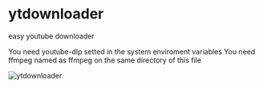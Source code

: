 # ytdownloader
easy youtube downloader

You need youtube-dlp setted in the system enviroment variables
You need ffmpeg named as ffmpeg on the same directory of this file

![ytdownloader](https://lh3.googleusercontent.com/0RV5G-ZAeGD1RjDzQORRYpv7QbbZ3cqIdRhGl-Wjj7cHj3keFSPMWSA3612gZa2CBg1ZrRebwGPJCj9uk8TEV5FzLPAqzkRNgJsdY_O1j3rifunletku0-fNSjsH70FuXLZutta3jONBrl0wWaa7p99kQYJ779DgFcf0zVX0dcU8S6ddxAuGSA4g2hZt9rT2AkAq5jlbzy1sTP53q7Zqp7s6DeGT3DlYnLIUtnCx2rXkEvksn9AKoxuYO9tbF_QW0s4mmstlnD6S-fuPzROwyR3mlfZTWBhwbgIABr5bC1LOnclquphd2rKwxpvUG69Hf7-Jze57EtUFNJ0dtg1gyrxqgm4nvixY5PDI29gOUwHwU5J5r6pTsEBhIlXN0uDab3jyzl5w4_Vb9le8nnRkQMQ1zQgUFD0lE9zRmBKw7f8KCkrD_P4BRvRzScaGKranE_fDkHIDFq8r4sqJKClDF5OEL9HqqeeMMCdUTVlcQ6YDTVoUIdgzUUxT5hs3RGGTcKP_hBqs5jVWnSm10V2DW9vb8qdMNGmNkjmwwt0cfT9t0u4cf7FFyV97bFC4EuGc2lUlm_vcerQr5gWsnWNEv2I6BbGMP5Icf0sXgEf5mqDLHGVllWYKTUzYSzjP_vkkzbENrundvAFz7ftIaZcS8lQoZJe8VgqbBWaLZlNybIYIzwa2KazHzrTnPqPG1ZG6OgDb2b8vMxFCKViZwO5axFgunY8IhRgqqMEzU9ps4zaNIKY4lIbj8S1JSXaz7dd0IiBCJDboOT57mScuBYbZX9OtQu-9ifYn5ufMpmWnTpvZPcKz5r-gDTHTFjRm-vEiNigZiXR26Wn4_RqG3ua5ZNrGIU7V2uCTbx3ixzgCQ2wIg4lVUl6oWp3phJut7CQal4IHIw_Y0eG0islHjTFo6EeZ--WHo65OEFQJRJ8VpeYQ6QfH=w802-h638-no?authuser=0)
